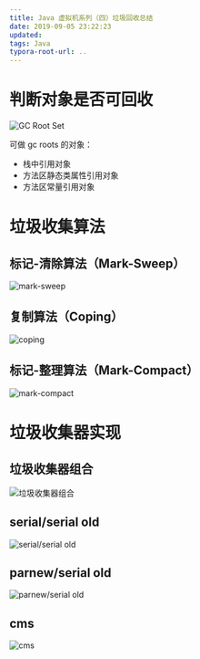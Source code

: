 ```yaml
---
title: Java 虚拟机系列（四）垃圾回收总结
date: 2019-09-05 23:22:23
updated:
tags: Java
typora-root-url: ..
---
```


# 判断对象是否可回收

![GC Root Set](/img/java/gc/gc_roots.png)

可做 gc roots 的对象：

* 栈中引用对象
* 方法区静态类属性引用对象
* 方法区常量引用对象

# 垃圾收集算法

## 标记-清除算法（Mark-Sweep）

![mark-sweep](/img/java/gc/mark_sweep.png)

## 复制算法（Coping）

![coping](/img/java/gc/coping.png)

## 标记-整理算法（Mark-Compact）

![mark-compact](/img/java/gc/mark_compact.png)

# 垃圾收集器实现

## 垃圾收集器组合

![垃圾收集器组合](/img/java/gc/gc_combine.png)

## serial/serial old

![serial/serial old](/img/java/gc/serial&serial_old.png)

## parnew/serial old

![parnew/serial old](/img/java/gc/parnew&serial_old.png)

## cms

![cms](/img/java/gc/cms.png)
